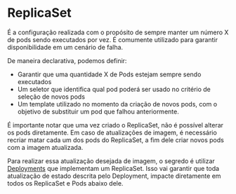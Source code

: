 # ReplicaSet

É a configuração realizada com o propósito de sempre manter um número X de pods sendo executados por vez. É comumente utilizado para garantir disponibilidade em um cenário de falha. 

De maneira declarativa, podemos definir:

- Garantir que uma quantidade X de Pods estejam sempre sendo executados
- Um seletor que identifica qual pod poderá ser usado no critério de seleção de novos pods
- Um template utilizado no momento da criação de novos pods, com o objetivo de substituir um pod que falhou anteriormente.

É importante notar que uma vez criado o ReplicaSet, não é possível alterar os pods diretamente. Em caso de atualizações de imagem, é necessário recriar matar cada um dos pods do ReplicaSet, a fim dele criar novos pods com a imagem atualizada.

Para realizar essa atualização desejada de imagem, o segredo é utilizar [Deployments](#deployment) que implementam um ReplicaSet. Isso vai garantir que toda atualização de estado descrita pelo Deployment, impacte diretamente em todos os ReplicaSet e Pods abaixo dele.